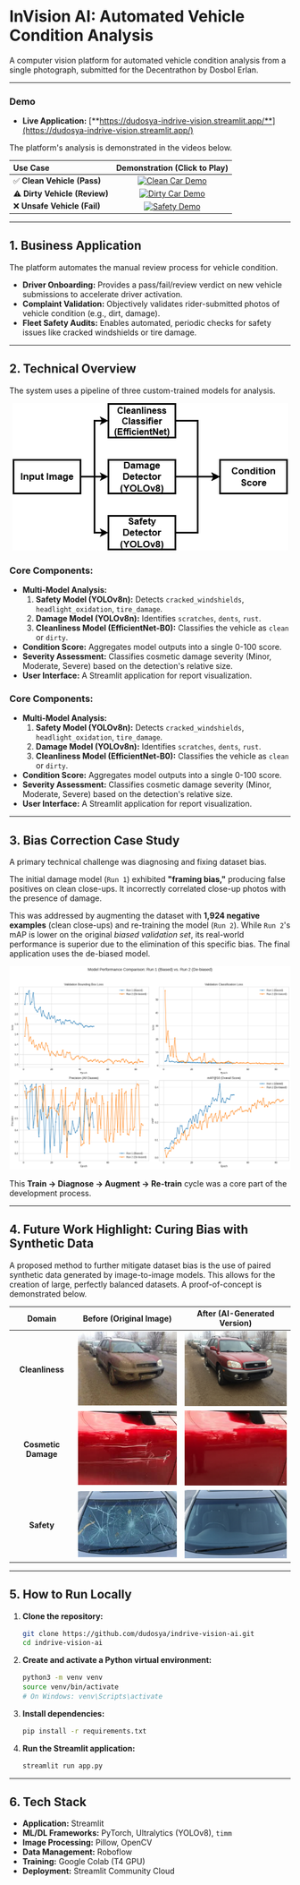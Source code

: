 
# InVision AI: Automated Vehicle Condition Analysis

A computer vision platform for automated vehicle condition analysis from a single photograph, submitted for the Decentrathon by Dosbol Erlan.

---

### Demo

*   **Live Application:** [**https://dudosya-indrive-vision.streamlit.app/**](https://dudosya-indrive-vision.streamlit.app/)

The platform's analysis is demonstrated in the videos below.

| Use Case | Demonstration (Click to Play) |
| :--- | :---: |
| ✅ **Clean Vehicle (Pass)** | [![Clean Car Demo](https://img.youtube.com/vi/Vxf3VJt9wtk/0.jpg)](https://www.youtube.com/watch?v=Vxf3VJt9wtk) |
| ⚠️ **Dirty Vehicle (Review)** | [![Dirty Car Demo](https://img.youtube.com/vi/bdF5OKvWusc/0.jpg)](https://www.youtube.com/watch?v=bdF5OKvWusc) |
| ❌ **Unsafe Vehicle (Fail)** | [![Safety Demo](https://img.youtube.com/vi/AExnKothz4k/0.jpg)](https://www.youtube.com/watch?v=AExnKothz4k) |

---

## 1. Business Application

The platform automates the manual review process for vehicle condition.

*   **Driver Onboarding:** Provides a pass/fail/review verdict on new vehicle submissions to accelerate driver activation.
*   **Complaint Validation:** Objectively validates rider-submitted photos of vehicle condition (e.g., dirt, damage).
*   **Fleet Safety Audits:** Enables automated, periodic checks for safety issues like cracked windshields or tire damage.

---


## 2. Technical Overview

The system uses a pipeline of three custom-trained models for analysis.

<p align="center">
  <img src="assets/architecture.png" alt="Architecture Diagram">
</p>

### Core Components:
*   **Multi-Model Analysis:**
    1.  **Safety Model (YOLOv8n):** Detects `cracked_windshields`, `headlight_oxidation`, `tire_damage`.
    2.  **Damage Model (YOLOv8n):** Identifies `scratches`, `dents`, `rust`.
    3.  **Cleanliness Model (EfficientNet-B0):** Classifies the vehicle as `clean` or `dirty`.
*   **Condition Score:** Aggregates model outputs into a single 0-100 score.
*   **Severity Assessment:** Classifies cosmetic damage severity (Minor, Moderate, Severe) based on the detection's relative size.
*   **User Interface:** A Streamlit application for report visualization.



### Core Components:
*   **Multi-Model Analysis:**
    1.  **Safety Model (YOLOv8n):** Detects `cracked_windshields`, `headlight_oxidation`, `tire_damage`.
    2.  **Damage Model (YOLOv8n):** Identifies `scratches`, `dents`, `rust`.
    3.  **Cleanliness Model (EfficientNet-B0):** Classifies the vehicle as `clean` or `dirty`.
*   **Condition Score:** Aggregates model outputs into a single 0-100 score.
*   **Severity Assessment:** Classifies cosmetic damage severity (Minor, Moderate, Severe) based on the detection's relative size.
*   **User Interface:** A Streamlit application for report visualization.

---

## 3. Bias Correction Case Study

A primary technical challenge was diagnosing and fixing dataset bias.

The initial damage model (`Run 1`) exhibited **"framing bias,"** producing false positives on clean close-ups. It incorrectly correlated close-up photos with the presence of damage.

This was addressed by augmenting the dataset with **1,924 negative examples** (clean close-ups) and re-training the model (`Run 2`). While `Run 2`'s mAP is lower on the original *biased validation set*, its real-world performance is superior due to the elimination of this specific bias. The final application uses the de-biased model.

![Comparison Plot of Biased vs. De-biased Models](assets/bias_comparison.png)

This **Train -> Diagnose -> Augment -> Re-train** cycle was a core part of the development process.

---

## 4. Future Work Highlight: Curing Bias with Synthetic Data

A proposed method to further mitigate dataset bias is the use of paired synthetic data generated by image-to-image models. This allows for the creation of large, perfectly balanced datasets. A proof-of-concept is demonstrated below.

| Domain | Before (Original Image) | After (AI-Generated Version) |
| :---: | :---: | :---: |
| **Cleanliness** | <img src="assets/dirty1.jpeg" alt="Dirty Car" width="300"> | <img src="assets/dirty2.png" alt="Clean Car" width="300"> |
| **Cosmetic Damage** | <img src="assets/scratches1.jpeg" alt="Scratched Car" width="300"> | <img src="assets/scratches2.png" alt="Repaired Car" width="300"> |
| **Safety** | <img src="assets/cracked_windshield1.jpeg" alt="Cracked Windshield" width="300"> | <img src="assets/cracked_windshield2.png" alt="Repaired Windshield" width="300"> |

---

## 5. How to Run Locally

1.  **Clone the repository:**
    ```bash
    git clone https://github.com/dudosya/indrive-vision-ai.git
    cd indrive-vision-ai
    ```
2.  **Create and activate a Python virtual environment:**
    ```bash
    python3 -m venv venv
    source venv/bin/activate
    # On Windows: venv\Scripts\activate
    ```
3.  **Install dependencies:**
    ```bash
    pip install -r requirements.txt
    ```
4.  **Run the Streamlit application:**
    ```bash
    streamlit run app.py
    ```

---

## 6. Tech Stack

*   **Application:** Streamlit
*   **ML/DL Frameworks:** PyTorch, Ultralytics (YOLOv8), `timm`
*   **Image Processing:** Pillow, OpenCV
*   **Data Management:** Roboflow
*   **Training:** Google Colab (T4 GPU)
*   **Deployment:** Streamlit Community Cloud